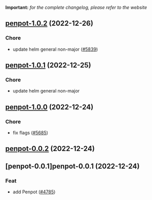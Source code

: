 **Important:**
*for the complete changelog, please refer to the website*




## [penpot-1.0.2](https://github.com/truecharts/charts/compare/penpot-1.0.1...penpot-1.0.2) (2022-12-26)

### Chore

- update helm general non-major ([#5839](https://github.com/truecharts/charts/issues/5839))
  
  


## [penpot-1.0.1](https://github.com/truecharts/charts/compare/penpot-1.0.0...penpot-1.0.1) (2022-12-25)

### Chore

- update helm general non-major
  
  


## [penpot-1.0.0](https://github.com/truecharts/charts/compare/penpot-0.0.2...penpot-1.0.0) (2022-12-24)

### Chore

- fix flags ([#5685](https://github.com/truecharts/charts/issues/5685))
  
  


## [penpot-0.0.2](https://github.com/truecharts/charts/compare/penpot-0.0.1...penpot-0.0.2) (2022-12-24)




## [penpot-0.0.1]penpot-0.0.1 (2022-12-24)

### Feat

- add Penpot ([#4785](https://github.com/truecharts/charts/issues/4785))
  
  
